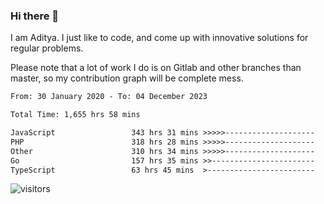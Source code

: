 ### Hi there 👋

I am Aditya. I just like to code, and come up with innovative solutions for regular problems.

Please note that a lot of work I do is on Gitlab and other branches than master, so my contribution graph will be complete mess.

<!--START_SECTION:waka-->

```txt
From: 30 January 2020 - To: 04 December 2023

Total Time: 1,655 hrs 58 mins

JavaScript                 343 hrs 31 mins >>>>>--------------------   20.74 %
PHP                        318 hrs 28 mins >>>>>--------------------   19.23 %
Other                      310 hrs 34 mins >>>>>--------------------   18.76 %
Go                         157 hrs 35 mins >>-----------------------   09.52 %
TypeScript                 63 hrs 45 mins  >------------------------   03.85 %
```

<!--END_SECTION:waka-->

![visitors](https://visitor-badge.glitch.me/badge?page_id=BrainBuzzer.visitor-badge&left_color=green&right_color=red)
